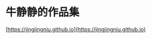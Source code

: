 # 牛静静的作品集

[https://jingjingniu.github.io](https://jingjingniu.github.io)

<img src="images/01.jpg" alt="">

<img src="images/02.jpg" alt="">

<img src="images/03.jpg" alt="">

<img src="images/04.jpg" alt="">

<img src="images/05.jpg" alt="">

<img src="images/06.jpg" alt="">

<img src="images/07.jpg" alt="">

<img src="images/08.jpg" alt="">

<img src="images/09.jpg" alt="">

<img src="images/10.jpg" alt="">

<img src="images/11.jpg" alt="">

<img src="images/12.jpg" alt="">

<img src="images/13.jpg" alt="">

<img src="images/14.jpg" alt="">

<img src="images/15.jpg" alt="">

<img src="images/16.jpg" alt="">

<img src="images/17.jpg" alt="">

<img src="images/18.jpg" alt="">

<img src="images/19.jpg" alt="">

<img src="images/20.jpg" alt="">

<img src="images/21.jpg" alt="">

<img src="images/22.jpg" alt="">

<img src="images/23.jpg" alt="">

<img src="images/24.jpg" alt="">

<img src="images/25.jpg" alt="">
